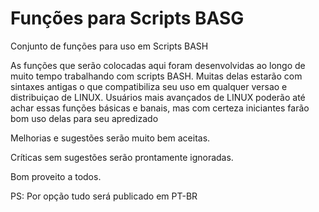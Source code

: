 # Funções para Scripts BASG
Conjunto de funções para uso em Scripts BASH

As funções que serão colocadas aqui foram desenvolvidas ao longo de muito tempo trabalhando com scripts BASH. 
Muitas delas estarão com sintaxes antigas o que compatibiliza seu uso em qualquer versao e distribuiçao de LINUX.
Usuários mais avançados de LINUX poderão até achar essas funções básicas e banais, mas com certeza iniciantes farão bom uso delas para seu apredizado

Melhorias e sugestões serão muito bem aceitas.

Críticas sem sugestões serão prontamente ignoradas.

Bom proveito a todos.

PS: Por opção tudo será publicado em PT-BR

